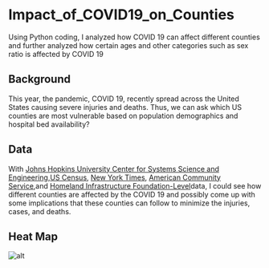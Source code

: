 # Impact_of_COVID19_on_Counties
Using Python coding, I analyzed how COVID 19 can affect different counties and further analyzed how certain ages and other categories such as sex ratio is affected by COVID 19

## Background
This year, the pandemic, COVID 19, recently spread across the United States causing severe injuries and deaths. Thus, we can ask which US counties are most vulnerable based on population demographics and hospital bed availability?

## Data 

With [Johns Hopkins University Center for Systems Science and Engineering](https://github.com/CSSEGISandData/COVID-19),[US Census](https://www.census.gov/geographies/reference-files/2018/demo/popest/2018-fips.html), [New York Times](https://github.com/nytimes/covid-19-data), [American Community Service](https://data.census.gov/cedsci/table?q=United%20States&g=0100000US&tid=ACSDP1Y2018.DP05),and [Homeland Infrastructure Foundation-Level](https://hifld-geoplatform.opendata.arcgis.com/datasets/hospitals)data, I could see how different counties are affected by the COVID 19 and possibly come up with some implications that these counties can follow to minimize the injuries, cases, and deaths.

## Heat Map
![alt]()
